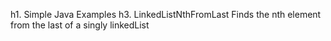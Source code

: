 h1. Simple Java Examples
h3. LinkedListNthFromLast
Finds the nth element from the last of a singly linkedList
